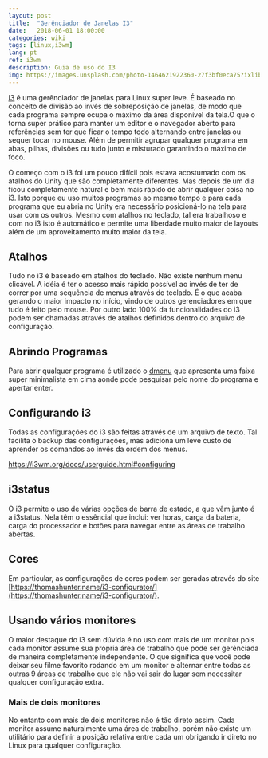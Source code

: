 ```yaml
---
layout: post
title:  "Gerênciador de Janelas I3"
date:   2018-06-01 18:00:00
categories: wiki
tags: [linux,i3wm]
lang: pt
ref: i3wm
description: Guia de uso do I3
img: https://images.unsplash.com/photo-1464621922360-27f3bf0eca75?ixlib=rb-0.3.5&ixid=eyJhcHBfaWQiOjEyMDd9&s=1da640fd13656dc6e05c790366bd7c8b&auto=format&fit=crop&w=1051&q=80
---
```


[I3](https://i3wm.org) é uma gerênciador de janelas para Linux super leve. É baseado no conceito de divisão ao invés de sobreposição de janelas, de modo que cada programa sempre ocupa o máximo da área disponível da tela.O que o torna super prático para manter um editor e o navegador aberto para referências sem ter que ficar o tempo todo alternando entre janelas ou sequer tocar no mouse. Além de permitir agrupar qualquer programa em abas, pilhas, divisões ou tudo junto e misturado garantindo o máximo de foco.

O começo com o i3 foi um pouco difícil pois estava acostumado com os atalhos do Unity que são completamente diferentes. Mas depois de um dia ficou completamente natural e bem mais rápido de abrir qualquer coisa no i3. Isto porque eu uso muitos programas ao mesmo tempo e para cada programa que eu abria no Unity era necessário posicioná-lo na tela para usar com os outros. Mesmo com atalhos no teclado, tal era trabalhoso e com no i3 isto é automático e permite uma liberdade muito maior de layouts além de um aproveitamento muito maior da tela.

## Atalhos

Tudo no i3 é baseado em atalhos do teclado. Não existe nenhum menu clicável. A idéia é ter o acesso mais rápido possível ao invés de ter de correr por uma sequência de menus através do teclado. É o que acaba gerando o maior impacto no início, vindo de outros gerenciadores em que tudo é feito pelo mouse. Por outro lado 100% da funcionalidades do i3 podem ser chamadas através de atalhos definidos dentro do arquivo de configuração.

## Abrindo Programas

Para abrir qualquer programa é utilizado o [dmenu](https://i3wm.org/docs/userguide.html#_opening_other_applications) que apresenta uma faixa super minimalista em cima aonde pode pesquisar pelo nome do programa e apertar enter.

## Configurando i3

Todas as configurações do i3 são feitas através de um arquivo de texto. Tal facilita o backup das configurações, mas adiciona um leve custo de aprender os comandos ao invés da ordem dos menus.

https://i3wm.org/docs/userguide.html#configuring

## i3status

O i3 permite o uso de várias opções de barra de estado, a que vêm junto é a i3status. Nela têm o essêncial que inclui: ver horas, carga da bateria, carga do processador e botões para navegar entre as áreas de trabalho abertas.

## Cores

Em particular, as configurações de cores podem ser geradas através do site [https://thomashunter.name/i3-configurator/](https://thomashunter.name/i3-configurator/).

## Usando vários monitores

O maior destaque do i3 sem dúvida é no uso com mais de um monitor pois cada monitor assume sua própria área de trabalho que pode ser gerênciada de maneira completamente independente. O que significa que você pode deixar seu filme favorito rodando em um monitor e alternar entre todas as outras 9 áreas de trabalho que ele não vai sair do lugar sem necessitar qualquer configuração extra.

### Mais de dois monitores

No entanto com mais de dois monitores não é tão direto assim. Cada monitor assume naturalmente uma área de trabalho, porém não existe um utilitário para definir a posição relativa entre cada um obrigando ir direto no Linux para qualquer configuração.


